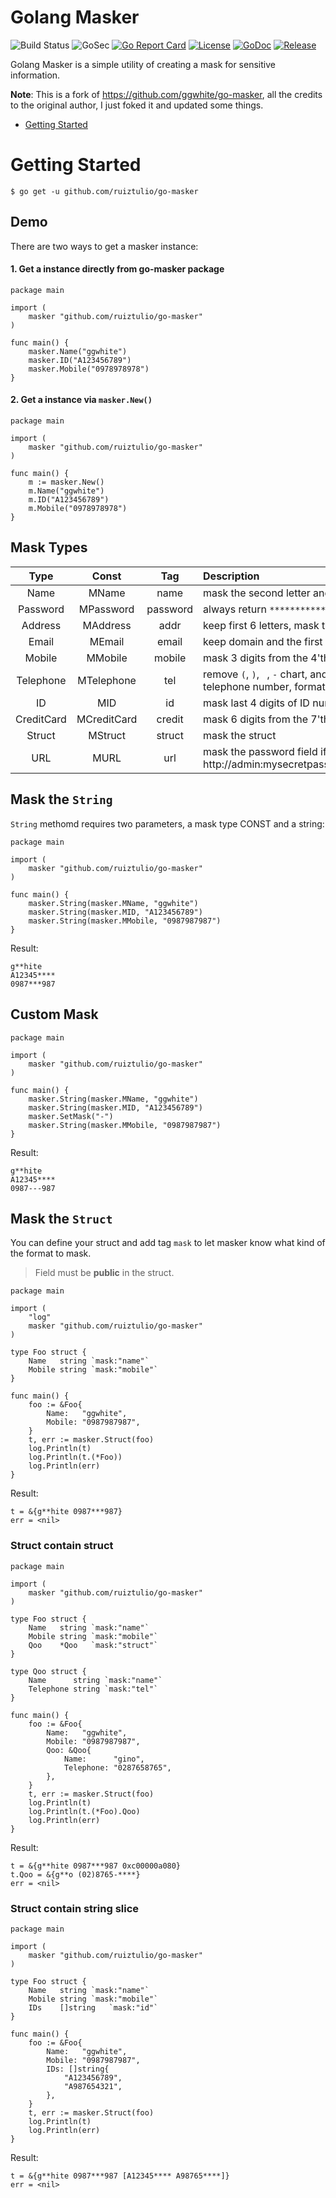 # Golang Masker

![Build Status](https://github.com/ruiztulio/go-masker/actions/workflows/go.yml/badge.svg)
![GoSec](https://github.com/ruiztulio/go-masker/actions/workflows/gosec.yml/badge.svg)
[![Go Report Card](https://goreportcard.com/badge/github.com/ggwhite/go-masker)](https://goreportcard.com/report/github.com/ruiztulio/go-masker)
[![License](https://img.shields.io/github/license/mashape/apistatus.svg)](https://github.com/ruiztulio/go-masker/blob/master/LICENSE)
[![GoDoc](https://godoc.org/github.com/ggwhite/go-masker?status.svg)](https://godoc.org/github.com/ruiztulio/go-masker)
[![Release](https://img.shields.io/github/release/ruiztulio/go-masker.svg?style=flat-square)](https://github.com/ruiztulio/go-masker/releases/latest)

Golang Masker is a simple utility of creating a mask for sensitive information.

**Note**: This is a fork of https://github.com/ggwhite/go-masker, all the credits to the original author, I just foked it and updated some things.

* [Getting Started](#Getting-Started)

# Getting Started

```
$ go get -u github.com/ruiztulio/go-masker
```

## Demo

There are two ways to get a masker instance:
#### 1. Get a instance directly from go-masker package
``` golang
package main

import (
	masker "github.com/ruiztulio/go-masker"
)

func main() {
	masker.Name("ggwhite")
	masker.ID("A123456789")
	masker.Mobile("0978978978")
}
```

#### 2. Get a instance via `masker.New()`
``` golang
package main

import (
	masker "github.com/ruiztulio/go-masker"
)

func main() {
	m := masker.New()
	m.Name("ggwhite")
	m.ID("A123456789")
	m.Mobile("0978978978")
}
```

## Mask Types

|Type        |Const        |Tag        |Description                                                                                            |
|:----------:|:-----------:|:---------:|:------------------------------------------------------------------------------------------------------|
|Name        |MName        |name       |mask the second letter and the third letter                                                            |
|Password    |MPassword    |password   |always return `************`                                                                           |
|Address     |MAddress     |addr       |keep first 6 letters, mask the rest                                                                    |
|Email       |MEmail       |email      |keep domain and the first 3 letters                                                                    |
|Mobile      |MMobile      |mobile     |mask 3 digits from the 4'th digit                                                                      |
|Telephone   |MTelephone   |tel        |remove `(`, `)`, ` `, `-` chart, and mask last 4 digits of telephone number, format to `(??)????-????` |
|ID          |MID          |id         |mask last 4 digits of ID number                                                                        |
|CreditCard  |MCreditCard  |credit     |mask 6 digits from the 7'th digit                                                                      |
|Struct      |MStruct      |struct     |mask the struct                                                                                        |
|URL         |MURL         |url        |mask the password field if present, eg http://admin:mysecretpassword@localhost:1234/uri                |

## Mask the `String`

`String` methomd requires two parameters, a mask type CONST and a string:
``` golang
package main

import (
	masker "github.com/ruiztulio/go-masker"
)

func main() {
	masker.String(masker.MName, "ggwhite")
	masker.String(masker.MID, "A123456789")
	masker.String(masker.MMobile, "0987987987")
}
```
Result:
```
g**hite
A12345****
0987***987
```

## Custom Mask
``` golang
package main

import (
	masker "github.com/ruiztulio/go-masker"
)

func main() {
	masker.String(masker.MName, "ggwhite")
	masker.String(masker.MID, "A123456789")
	masker.SetMask("-")
	masker.String(masker.MMobile, "0987987987")
}
```
Result:
```
g**hite
A12345****
0987---987
```


## Mask the `Struct`

You can define your struct and add tag `mask` to let masker know what kind of the format to mask.

> Field must be **public** in the struct.

``` golang
package main

import (
	"log"
	masker "github.com/ruiztulio/go-masker"
)

type Foo struct {
	Name   string `mask:"name"`
	Mobile string `mask:"mobile"`
}

func main() {
	foo := &Foo{
		Name:   "ggwhite",
		Mobile: "0987987987",
	}
	t, err := masker.Struct(foo)
	log.Println(t)
	log.Println(t.(*Foo))
	log.Println(err)
}
```

Result:
```
t = &{g**hite 0987***987} 
err = <nil>
```

### Struct contain struct

``` golang
package main

import (
	masker "github.com/ruiztulio/go-masker"
)

type Foo struct {
	Name   string `mask:"name"`
	Mobile string `mask:"mobile"`
	Qoo    *Qoo   `mask:"struct"`
}

type Qoo struct {
	Name      string `mask:"name"`
	Telephone string `mask:"tel"`
}

func main() {
	foo := &Foo{
		Name:   "ggwhite",
		Mobile: "0987987987",
		Qoo: &Qoo{
			Name:      "gino",
			Telephone: "0287658765",
		},
	}
	t, err := masker.Struct(foo)
	log.Println(t)
	log.Println(t.(*Foo).Qoo)
	log.Println(err)
}
```

Result:
```
t = &{g**hite 0987***987 0xc00000a080}
t.Qoo = &{g**o (02)8765-****}
err = <nil>
```

### Struct contain string slice
``` golang
package main

import (
	masker "github.com/ruiztulio/go-masker"
)

type Foo struct {
	Name   string `mask:"name"`
	Mobile string `mask:"mobile"`
	IDs    []string   `mask:"id"`
}

func main() {
	foo := &Foo{
		Name:   "ggwhite",
		Mobile: "0987987987",
		IDs: []string{
			"A123456789",
			"A987654321",
		},
	}
	t, err := masker.Struct(foo)
	log.Println(t)
	log.Println(err)
}
```

Result:
```
t = &{g**hite 0987***987 [A12345**** A98765****]}
err = <nil>
```
